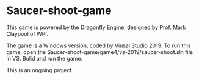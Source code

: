 # Saucer-shoot-game
This game is powered by the Dragonfly Engine, designed by Prof. Mark Claypool of WPI. 

The game is a Windows version, coded by Viusal Studio 2019. To run this game, open the Saucer-shoot-game/game4/vs-2019/saucer-shoot.sln file in VS. Bulid and run the game. 

This is an ongoing project.
